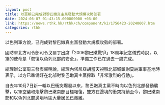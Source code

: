 ```yaml
---
layout: post
title: 以軍稱已完成對黎巴嫩真主黨發動大規模攻勢部署
date: 2024-06-07 01:43:15.000000000 +08:00
link: https://news.rthk.hk/rthk/ch/component/k2/1756423-20240607.htm
categories: rthk
---
```


以色列軍方說，已完成對黎巴嫩真主黨發動大規模攻勢的部署。

國防軍北方司令部司令戈爾丁出席「2006黎巴嫩戰爭」18周年紀念儀式時說，以軍的使命是「恢復以色列北部的安全」，準備工作已在過去一周完成。

總理辦公室周三發表聲明說，總理內塔尼亞胡當天視察北部城鎮謝莫納軍事基地時表示，以方已準備好在北部對黎巴嫩真主黨採取「非常激烈的行動」。

自去年10月7日新一輪以巴衝突爆發以來，黎巴嫩真主黨不時向以色列北部發動襲擊，以軍空襲和炮擊黎巴嫩南部目標報復，雙方在邊境的衝突持續至今，黎巴嫩南部和以色列北部邊境地區大量居民已撤離。
